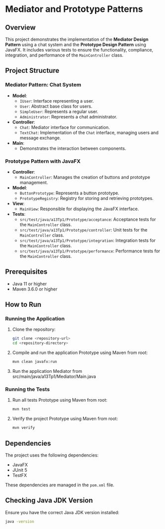 # Mediator and Prototype Patterns

## Overview
This project demonstrates the implementation of the **Mediator Design Pattern** using a chat system and the **Prototype Design Pattern** using JavaFX. It includes various tests to ensure the functionality, compliance, integration, and performance of the `MainController` class.

## Project Structure

### Mediator Pattern: Chat System
- **Model**:
    - `IUser`: Interface representing a user.
    - `User`: Abstract base class for users.
    - `SimpleUser`: Represents a regular user.
    - `Administrator`: Represents a chat administrator.
- **Controller**:
    - `Chat`: Mediator interface for communication.
    - `TextChat`: Implementation of the `Chat` interface, managing users and message exchange.
- **Main**:
    - Demonstrates the interaction between components.

### Prototype Pattern with JavaFX
- **Controller**:
    - `MainController`: Manages the creation of buttons and prototype management.
- **Model**:
    - `ButtonPrototype`: Represents a button prototype.
    - `PrototypeRegistry`: Registry for storing and retrieving prototypes.
- **View**:
    - `MainView`: Responsible for displaying the JavaFX interface.
- **Tests**:
    - `src/test/java/a13Tp1/Prototype/acceptance`: Acceptance tests for the `MainController` class.
    - `src/test/java/a13Tp1/Prototype/controller`: Unit tests for the `MainController` class.
    - `src/test/java/a13Tp1/Prototype/integration`: Integration tests for the `MainController` class.
    - `src/test/java/a13Tp1/Prototype/performance`: Performance tests for the `MainController` class.

## Prerequisites

- Java 11 or higher
- Maven 3.6.0 or higher

## How to Run

### Running the Application

1. Clone the repository:
    ```sh
    git clone <repository-url>
    cd <repository-directory>
    ```

2. Compile and run the application Prototype using Maven from root:
    ```sh
    mvn clean javafx:run
    ```
3. Run the application Mediator  from src/main/java/a13Tp1/Mediator/Main.java

### Running the Tests

1. Run all tests Prototype using Maven from root:
    ```sh
    mvn test
    ```

2. Verify the project Prototype using Maven from root:
    ```sh
    mvn verify
    ```

## Dependencies

The project uses the following dependencies:
- JavaFX
- JUnit 5
- TestFX

These dependencies are managed in the `pom.xml` file.

## Checking Java JDK Version

Ensure you have the correct Java JDK version installed:
```sh
java -version